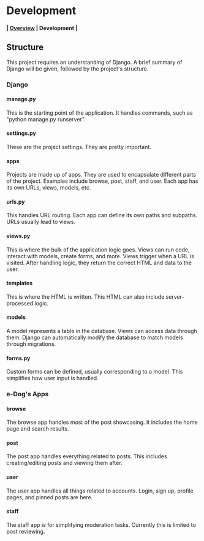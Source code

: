 # Development

#### | [Overview](../README.md) | Development |

## Structure

This project requires an understanding of Django. A brief summary of Django will be given, followed by the project's structure.

### Django

#### manage.py

This is the starting point of the application. It handles commands, such as "python manage.py runserver".

#### settings.py

These are the project settings. They are pretty important.

#### apps

Projects are made up of apps. They are used to encapsulate different parts of the project. Examples include browse, post, staff, and user. Each app has its own URLs, views, models, etc.

#### urls.py

This handles URL routing. Each app can define its own paths and subpaths. URLs usually lead to views.

#### views.py

This is where the bulk of the application logic goes. Views can run code, interact with models, create forms, and more. Views trigger when a URL is visited. After handling logic, they return the correct HTML and data to the user.

#### templates

This is where the HTML is written. This HTML can also include server-processed logic.

#### models

A model represents a table in the database. Views can access data through them. Django can automatically modify the database to match models through migrations.

#### forms.py

Custom forms can be defined, usually corresponding to a model. This simplifies how user input is handled.

### e-Dog's Apps

#### browse
 
The browse app handles most of the post showcasing. It includes the home page and search results.

#### post

The post app handles everything related to posts. This includes creating/editing posts and viewing them after.

#### user

The user app handles all things related to accounts. Login, sign up, profile pages, and pinned posts are here.

#### staff

The staff app is for simplifying moderation tasks. Currently this is limited to post reviewing.